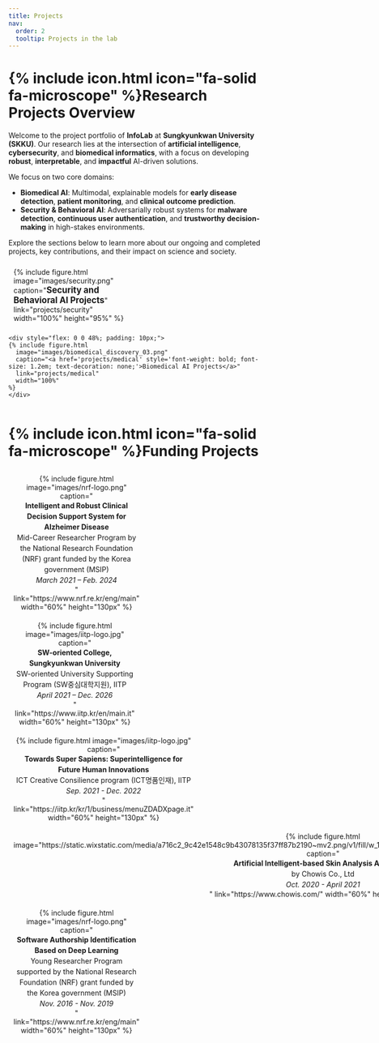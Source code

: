 ```yaml
---
title: Projects
nav:
  order: 2
  tooltip: Projects in the lab
---
```


# {% include icon.html icon="fa-solid fa-microscope" %}Research Projects Overview

Welcome to the project portfolio of **InfoLab** at **Sungkyunkwan University (SKKU)**. Our research lies at the intersection of **artificial intelligence**, **cybersecurity**, and **biomedical informatics**, with a focus on developing **robust**, **interpretable**, and **impactful** AI-driven solutions.

We focus on two core domains:

- **Biomedical AI**: Multimodal, explainable models for **early disease detection**, **patient monitoring**, and **clinical outcome prediction**.
- **Security & Behavioral AI**: Adversarially robust systems for **malware detection**, **continuous user authentication**, and **trustworthy decision-making** in high-stakes environments.

Explore the sections below to learn more about our ongoing and completed projects, key contributions, and their impact on science and society.


<div style="display: flex; flex-wrap: wrap; justify-content: space-between;">

  <div style="flex: 0 0 48%; padding: 10px;">
    {% include figure.html
      image="images/security.png"
      caption="<a href='projects/security' style='font-weight: bold; font-size: 1.2em; text-decoration: none;'>Security and Behavioral AI Projects</a>"
      link="projects/security"
      width="100%"
      height="95%"
    %}
    </div>
    
    <div style="flex: 0 0 48%; padding: 10px;">
    {% include figure.html
      image="images/biomedical_discovery_03.png"
      caption="<a href='projects/medical' style='font-weight: bold; font-size: 1.2em; text-decoration: none;'>Biomedical AI Projects</a>"
      link="projects/medical"
      width="100%"
    %}
    </div>

</div>


# {% include icon.html icon="fa-solid fa-microscope" %}Funding Projects

<div style="display: flex; flex-wrap: wrap; justify-content: space-between; align-items: flex-start;">

  <div style="flex: 0 0 48%; padding: 10px; text-align: center;">
    {% include figure.html
      image="images/nrf-logo.png"
      caption="<div style='font-size: 1em; line-height: 1.5;'>
                  <strong>Intelligent and Robust Clinical Decision Support System for Alzheimer Disease</strong><br>
                  Mid-Career Researcher Program by the National Research Foundation (NRF) grant funded by the Korea government (MSIP)<br>
                  <em>March 2021 – Feb. 2024</em>
               </div>"
      link="https://www.nrf.re.kr/eng/main"
      width="60%"
      height="130px"
    %}
  </div>

  <div style="flex: 0 0 48%; padding: 10px; text-align: center;">
    {% include figure.html
      image="images/iitp-logo.jpg"
      caption="<div style='font-size: 1em; line-height: 1.5;'>
                  <strong>SW-oriented College, Sungkyunkwan University</strong><br>
                  SW-oriented University Supporting Program (SW중심대학지원), IITP<br>
                  <em>April 2021 – Dec. 2026</em>
               </div>"
      link="https://www.iitp.kr/en/main.it"
      width="60%"
      height="130px"
    %}
  </div>

  <div style="flex: 0 0 48%; padding: 10px; text-align: center;">
    {% include figure.html
      image="images/iitp-logo.jpg"
      caption="<div style='font-size: 1em; line-height: 1.5;'>
                  <strong>Towards Super Sapiens: Superintelligence for Future Human Innovations</strong><br>
                  ICT Creative Consilience program (ICT명품인재), IITP<br>
                  <em>Sep. 2021 - Dec. 2022</em>
               </div>"
      link="https://iitp.kr/kr/1/business/menuZDADXpage.it"
      width="60%"
      height="130px"
    %}
  </div>

  <div style="flex: 0 0 48%; padding: 10px; text-align: center;">
    {% include figure.html
      image="https://static.wixstatic.com/media/a716c2_9c42e1548c9b43078135f37ff87b2190~mv2.png/v1/fill/w_127,h_31,al_c,q_85,usm_0.66_1.00_0.01,enc_avif,quality_auto/chowislogo.png"
      caption="<div style='font-size: 1em; line-height: 1.5;'>
                  <strong>Artificial Intelligent-based Skin Analysis Algorithms</strong><br>
                  by Chowis Co., Ltd<br>
                  <em>Oct. 2020 - April 2021</em>
               </div>"
      link="https://www.chowis.com/"
      width="60%"
      height="130px"
    %}
  </div>

  <div style="flex: 0 0 48%; padding: 10px; text-align: center;">
    {% include figure.html
      image="images/nrf-logo.png"
      caption="<div style='font-size: 1em; line-height: 1.5;'>
                  <strong>Software Authorship Identification Based on Deep Learning</strong><br>
                  Young Researcher Program supported by the National Research Foundation (NRF) grant funded by the Korea government (MSIP)<br>
                  <em>Nov. 2016 - Nov. 2019</em>
               </div>"
      link="https://www.nrf.re.kr/eng/main"
      width="60%"
      height="130px"
    %}
  </div>

</div>
